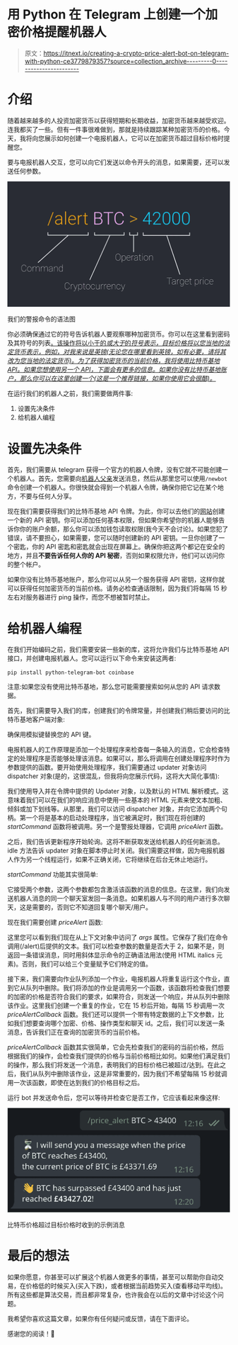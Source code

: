 # 用 Python 在 Telegram 上创建一个加密价格提醒机器人

> 原文：<https://itnext.io/creating-a-crypto-price-alert-bot-on-telegram-with-python-ce3779879357?source=collection_archive---------0----------------------->

# 介绍

随着越来越多的人投资加密货币以获得短期和长期收益，加密货币越来越受欢迎。连我都买了一些。但有一件事很难做到，那就是持续跟踪某种加密货币的价格。今天，我将向您展示如何创建一个电报机器人，它可以在加密货币超过目标价格时提醒您。

要与电报机器人交互，您可以向它们发送以命令开头的消息，如果需要，还可以发送任何参数。

![](img/9abc1f0d6ea94bdf252f3d483e8529aa.png)

我们的警报命令的语法图

你必须确保通过它的符号告诉机器人要观察哪种加密货币。你可以在这里看到密码及其符号的列表[。该操作将以小于的*或大于*的*符号表示，目标价格将以您当地的法定货币表示，例如，对我来说是英镑(无论您在哪里看到英镑，如有必要，请将其改为您当地的法定货币)。为了获得加密货币的当前价格，我将使用比特币基地 API。如果您想使用另一个 API，下面会有更多的信息。如果你没有比特币基地账户，那么你可以在这里创建一个(这是一个推荐链接，如果你使用它会很酷)。*](https://coinmarketcap.com/all/views/all/)

在运行我们的机器人之前，我们需要做两件事:

1.  设置先决条件
2.  给机器人编程

# 设置先决条件

首先，我们需要从 telegram 获得一个官方的机器人令牌，没有它就不可能创建一个机器人。首先，您需要向[机器人父亲](https://t.me/botfather)发送消息，然后从那里您可以使用`/newbot`命令创建一个机器人。你很快就会得到一个机器人令牌，确保你把它记在某个地方，不要与任何人分享。

现在我们需要获得我们的比特币基地 API 令牌。为此，你可以去他们的[网站](https://www.coinbase.com/settings/api)创建一个新的 API 密钥。你可以添加任何基本权限，但如果你希望你的机器人能够告诉你你的账户余额，那么你可以添加钱包读取权限(我今天不会讨论)。如果您犯了错误，请不要担心，如果需要，您可以随时创建新的 API 密钥。一旦你创建了一个密匙，你的 API 密匙和密匙就会出现在屏幕上。确保你把这两个都记在安全的地方，并且**不要告诉任何人你的 API 秘密**，否则如果权限允许，他们可以访问你的整个帐户。

如果你没有比特币基地账户，那么你可以从另一个服务获得 API 密钥，这样你就可以获得任何加密货币的当前价格。请务必检查通话限制，因为我们将每隔 15 秒左右对服务器进行 ping 操作，而您不想被暂时禁止。

# 给机器人编程

在我们开始编码之前，我们需要安装一些新的库，这将允许我们与比特币基地 API 接口，并创建电报机器人。您可以运行以下命令来安装这两者:

```
pip install python-telegram-bot coinbase
```

注意:如果您没有使用比特币基地，那么您可能需要搜索如何从您的 API 请求数据。

首先，我们需要导入我们的库，创建我们的令牌常量，并创建我们稍后要访问的比特币基地客户端对象:

确保用模拟键替换您的 API 键。

电报机器人的工作原理是添加一个处理程序来检查每一条输入的消息，它会检查特定的处理程序是否能够处理该消息。如果可以，那么将调用在创建处理程序时作为参数提供的函数。要开始使用处理程序，我们需要通过 updater 对象访问 dispatcher 对象(是的，这很混乱，但我将向您展示代码，这将大大简化事情):

我们使用导入并在令牌中提供的 Updater 对象，以及默认的 HTML 解析模式。这意味着我们可以在我们的响应消息中使用一些基本的 HTML 元素来使文本加粗、倾斜或加下划线等。从那里，我们可以访问 dispatcher 对象，并向它添加两个句柄。第一个将是基本的启动处理程序，当它被满足时，我们现在将创建的 *startCommand* 函数将被调用。另一个是警报处理器，它调用 *priceAlert* 函数。

之后，我们告诉更新程序开始轮询。这将不断获取发送给机器人的任何新消息。idle 方法告诉 updater 对象在脚本停止时关闭。我们需要这样做，因为电报机器人作为另一个线程运行，如果不正确关闭，它将继续在后台无休止地运行。

*startCommand* 功能其实很简单:

它接受两个参数，这两个参数都包含激活该函数的消息的信息。在这里，我们向发送机器人消息的同一个聊天室发回一条消息。如果机器人与不同的用户进行多次聊天，这是需要的，否则它不知道回复哪个聊天/用户。

现在我们需要创建 *priceAlert* 函数:

这里您可以看到我们现在从上下文对象中访问了 *args* 属性。它保存了我们在命令调用(/alert)后提供的文本。我们可以检查参数的数量是否大于 2，如果不是，则返回一条错误消息，同时用斜体显示命令的正确语法用法(使用 HTML italics 元素)。否则，我们可以给三个变量赋予它们特定的值。

接下来，我们需要向作业队列添加一个作业，电报机器人将重复运行这个作业，直到它从队列中删除。我们将添加的作业是调用另一个函数，该函数将检查我们想要的加密的价格是否符合我们的要求，如果符合，则发送一个响应，并从队列中删除该作业。这里我们创建一个重复的作业，它在 15 秒后开始，每隔 15 秒调用一次 *priceAlertCallback* 函数。我们还可以提供一个带有特定数据的上下文参数，比如我们想要查询哪个加密、价格、操作类型和聊天 id。之后，我们可以发送一条消息，告诉我们正在查询的加密货币的当前价格。

*priceAlertCallback* 函数其实很简单，它会先检查我们的密码的当前价格，然后根据我们的操作，会检查我们提供的价格与当前价格相比如何。如果他们满足我们的操作，那么我们将发送一个消息，表明我们的目标价格已被超过/达到。在此之后，我们从队列中删除该作业，这是非常重要的，因为我们不希望每隔 15 秒就调用一次该函数，即使在达到我们的价格目标之后。

运行 bot 并发送命令后，您可以等待并检查它是否工作，它应该看起来像这样:

![](img/bff539f94bd154aa5ba2c83e6ccf5a1b.png)

比特币价格超过目标价格时收到的示例消息

# 最后的想法

如果你愿意，你甚至可以扩展这个机器人做更多的事情，甚至可以帮助你自动交易，在价格低的时候买入(买入下跌)，或者根据当前趋势买入(查看移动平均线)。所有这些都是算法交易，而且都非常复杂，也许我会在以后的文章中讨论这个问题。

我希望你喜欢这篇文章，如果你有任何疑问或反馈，请在下面评论。

感谢您的阅读！💖